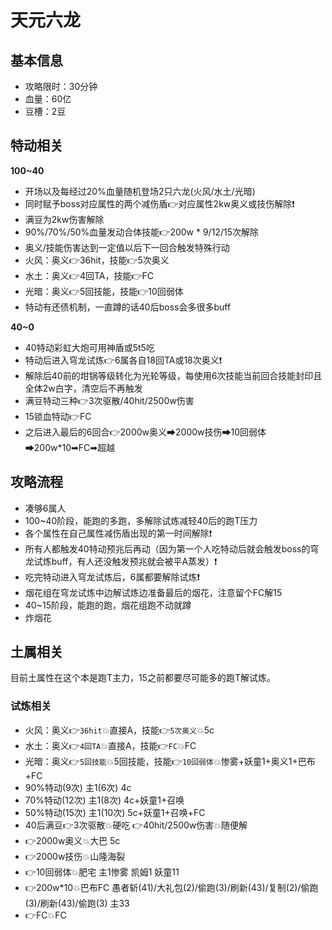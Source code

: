 # 天元六龙

## 基本信息

- 攻略限时：30分钟
- 血量：60亿
- 豆槽：2豆

## 特动相关

**100~40**
- 开场以及每经过20%血量随机登场2只六龙(火风/水土/光暗)
- 同时赋予boss对应属性的两个减伤盾👉对应属性2kw奥义或技伤解除❗
- 满豆为2kw伤害解除
- 90%/70%/50%血量发动合体技能👉200w * 9/12/15次解除
- 奥义/技能伤害达到一定值以后下一回合触发特殊行动
- 火风：奥义👉36hit，技能👉5次奥义
- 水土：奥义👉4回TA，技能👉FC
- 光暗：奥义👉5回技能，技能👉10回弱体
- 特动有还债机制，一直蹲的话40后boss会多很多buff

**40~0**
- 40特动彩虹大炮可用神盾或5t5吃
- 特动后进入穹龙试炼👉6属各自18回TA或18次奥义❗
- 解除后40前的坩锅等级转化为光轮等级，每使用6次技能当前回合技能封印且全体2w白字，清空后不再触发
- 满豆特动三种👉3次驱散/40hit/2500w伤害
- 15锁血特动👉FC
- 之后进入最后的6回合👉2000w奥义➡2000w技伤➡10回弱体➡200w*10➡FC➡超越

## 攻略流程
- 凑够6属人
- 100~40阶段，能跑的多跑，多解除试炼减轻40后的跑T压力
- 各个属性在自己属性减伤盾出现的第一时间解除❗
- 所有人都触发40特动预兆后再动（因为第一个人吃特动后就会触发boss的穹龙试炼buff，有人还没触发预兆就会被平A蒸发）❗
- 吃完特动进入穹龙试炼后，6属都要解除试炼❗
- 烟花组在穹龙试炼中边解试炼边准备最后的烟花，注意留个FC解15
- 40~15阶段，能跑的跑，烟花组跑不动就蹲
- 炸烟花

## 土属相关
目前土属性在这个本是跑T主力，15之前都要尽可能多的跑T解试炼。

### 试炼相关
- 火风：奥义👉`36hit`💥直接A，技能👉`5次奥义`💥5c
- 水土：奥义👉`4回TA`💥直接A，技能👉`FC`💥FC
- 光暗：奥义👉`5回技能`💥5回技能，技能👉`10回弱体`💥惨雾+妖童1+奥义1+巴布+FC
- 90%特动(9次) 主1(6次) 4c
- 70%特动(12次) 主1(8次) 4c+妖童1+召唤
- 50%特动(15次) 主1(10次) 5c+妖童1+召唤+FC
- 40后满豆👉3次驱散💥硬吃 👉40hit/2500w伤害💥随便解
- 👉2000w奥义💥大巴 5c
- 👉2000w技伤💥山隆海裂
- 👉10回弱体💥肥宅 主1惨雾 凯姆1 妖童11 
- 👉200w*10💥巴布FC 愚者斩(41)/大礼包(2)/偷跑(3)/刷新(43)/复制(2)/偷跑(3)/刷新(43)/偷跑(3) 主33 
- 👉FC💥FC
